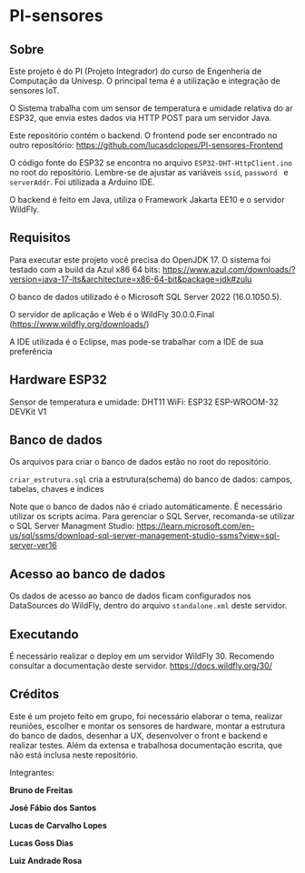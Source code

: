 # PI-sensores

## Sobre

Este projeto é do PI (Projeto Integrador) do curso de Engenheria de Computação da Univesp. O principal tema é a utilização e integração de sensores IoT.

O Sistema trabalha com um sensor de temperatura e umidade relativa do ar ESP32, que envia estes dados via HTTP POST para um servidor Java.

Este repositório contém o backend. O frontend pode ser encontrado no outro repositório: https://github.com/lucasdclopes/PI-sensores-Frontend

O código fonte do ESP32 se encontra no arquivo `ESP32-DHT-HttpClient.ino` no root do repositório. Lembre-se de ajustar as variáveis `ssid`, `password ` e `serverAddr`. Foi utilizada a Arduino IDE.

O backend é feito em Java, utiliza o Framework Jakarta EE10 e o servidor WildFly.

## Requisitos

Para executar este projeto você precisa do OpenJDK 17. O sistema foi testado com a build da Azul x86 64 bits: https://www.azul.com/downloads/?version=java-17-lts&architecture=x86-64-bit&package=jdk#zulu

O banco de dados utilizado é o Microsoft SQL Server 2022 (16.0.1050.5).

O servidor de aplicação e Web é o WildFly 30.0.0.Final (https://www.wildfly.org/downloads/)

A IDE utilizada é o Eclipse, mas pode-se trabalhar com a IDE de sua preferência

## Hardware ESP32

Sensor de temperatura e umidade: DHT11
WiFi: ESP32 ESP-WROOM-32 DEVKit V1

## Banco de dados

Os arquivos para criar o banco de dados estão no root do repositório.

`criar_estrutura.sql` cria a estrutura(schema) do banco de dados: campos, tabelas, chaves e índices 

Note que o banco de dados não é criado automáticamente. É necessário utilizar os scripts acima. Para gerenciar o SQL Server, recomanda-se utilizar o SQL Server Managment Studio: https://learn.microsoft.com/en-us/sql/ssms/download-sql-server-management-studio-ssms?view=sql-server-ver16

## Acesso ao banco de dados

Os dados de acesso ao banco de dados ficam configurados nos DataSources do WildFly, dentro do arquivo `standalone.xml` deste servidor.

## Executando

É necessário realizar o deploy em um servidor WildFly 30. Recomendo consultar a documentação deste servidor. https://docs.wildfly.org/30/


## Créditos

Este é um projeto feito em grupo, foi necessário elaborar o tema, realizar reuniões, escolher e montar os sensores de hardware, montar a estrutura do banco de dados, desenhar a UX, desenvolver o front e backend e realizar testes. Além da extensa e trabalhosa documentação escrita, que não está inclusa neste repositório.

Integrantes:

**Bruno de Freitas**

**José Fábio dos Santos**

**Lucas de Carvalho Lopes**

**Lucas Goss Dias**

**Luiz Andrade Rosa**

